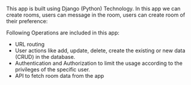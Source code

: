 This app is built using Django (Python) Technology. In this app we can create rooms, users can message in the room, users can create room of their preference:

Following Operations are included in this app:
* URL routing
* User actions like add, update, delete, create the existing or new data (CRUD) in the database.
* Authentication and Authorization to limit the usage according to the privileges of the specific user.
* API to fetch room data from the app
